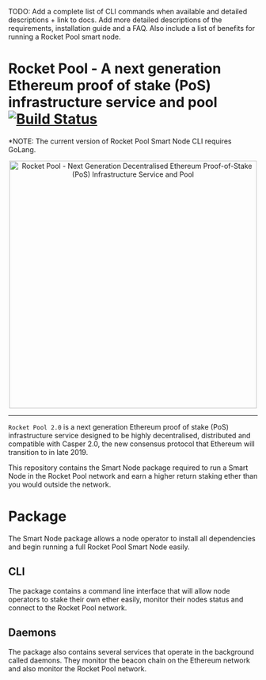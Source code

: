 TODO: Add a complete list of CLI commands when available and detailed descriptions + link to docs. Add more detailed descriptions of the requirements, installation guide and a FAQ. Also include a list of benefits for running a Rocket Pool smart node.

# Rocket Pool - A next generation Ethereum proof of stake (PoS) infrastructure service and pool [![Build Status](https://travis-ci.org/rocket-pool/rocketpool.svg?branch=rocket-two)](https://travis-ci.org/rocket-pool/rocketpool)

*NOTE: The current version of Rocket Pool Smart Node CLI requires GoLang.

<p align="center">
  <img src="https://raw.githubusercontent.com/rocket-pool/rocketpool/master/images/logo.png?raw=true" alt="Rocket Pool - Next Generation Decentralised Ethereum Proof-of-Stake (PoS) Infrastructure Service and Pool" width="500" />
</p>

---

`Rocket Pool 2.0` is a next generation Ethereum proof of stake (PoS) infrastructure service designed to be highly decentralised, distributed and compatible with Casper 2.0, the new consensus protocol that Ethereum will transition to in late 2019.

This repository contains the Smart Node package required to run a Smart Node in the Rocket Pool network and earn a higher return staking ether than you would outside the network.

# Package

The Smart Node package allows a node operator to install all dependencies and begin running a full Rocket Pool Smart Node easily.

## CLI

The package contains a command line interface that will allow node operators to stake their own ether easily, monitor their nodes status and connect to the Rocket Pool network.

## Daemons

The package also contains several services that operate in the background called daemons. They monitor the beacon chain on the Ethereum network and also monitor the Rocket Pool network.
